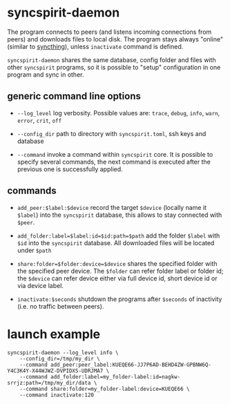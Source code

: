 # syncspirit-daemon

The program connects to peers (and listens incoming connections from peers)
and downloads files to local disk. The program stays always "online"
(similar to [syncthing](https://syncthing.net)), unless `inactivate` 
command is defined. 

`syncspirit-daemon` shares the same database, config folder and files with
other `syncspirit` programs, so it is possible to "setup" configuration
in one program and sync in other.

## generic command line options

 - `--log_level` log verbosity. Possible values are: `trace`, `debug`,
`info`, `warn`, `error`, `crit`, `off`

 - `--config_dir` path to directory with `syncspirit.toml`, ssh keys
and database

 - `--command` invoke a command within `syncspirit` core. It is possible
to specify several commands, the next command is executed after the 
previous one is successfully applied.

## commands

 - `add_peer:$label:$device` record the target `$device` (locally name 
it `$label`) into the `syncspirit` database, this allows to stay connected 
with `$peer`.

 - `add_folder:label=$label:id=$id:path=$path` add the folder `$label` 
with `$id` into the `syncspirit` database. All downloaded files will
be located under `$path`

 - `share:folder=$folder:device=$device` shares the specified folder with
the specified peer device. The `$folder` can refer folder label or 
folder id; the `$device` can refer device either via full device id, 
short device id or via device label.

 - `inactivate:$seconds` shutdown the programs after `$seconds` of
inactivity (i.e. no traffic between peers).


# launch example
 
```
syncspirit-daemon --log_level info \
    --config_dir=/tmp/my_dir \
    --command add_peer:peer_label:KUEQE66-JJ7P6AD-BEHD4ZW-GPBNW6Q-Y4C3K4Y-X44WJWZ-DVPIDXS-UDRJMA7 \
    --command add_folder:label=my_folder-label:id=nagkw-srrjz:path=/tmp/my_dir/data \
    --command share:folder=my_folder-label:device=KUEQE66 \
    --command inactivate:120
```
